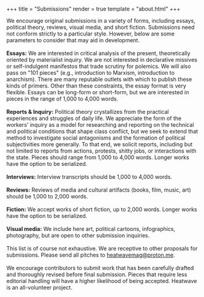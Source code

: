 +++
title = "Submissions"
render = true
template = "about.html"
+++

We encourage original submissions in a variety of forms, including essays, political theory, reviews, visual media, and short fiction. Submissions need not conform strictly to a particular style. However, below are some parameters to consider that may aid in development. \
\
**Essays:** We are interested in critical analysis of the present, theoretically oriented by materialist inquiry. We are not interested in declarative missives or self-indulgent manifestos that trade scrutiny for polemics. We will also pass on "101 pieces" (e.g., introduction to Marxism, introduction to anarchism). There are many reputable outlets with which to publish these kinds of primers. Other than these constraints, the essay format is very flexible. Essays can be long-form or short-form, but we are interested in pieces in the range of 1,000 to 4,000 words.\
\
**Reports & Inquiry:** Political theory crystallizes from the practical experiences and struggles of daily life. We appreciate the form of the workers' inquiry as a model for researching and reporting on the technical and political conditions that shape class conflict, but we seek to extend that method to investigate social antagonisms and the formation of political subjectivities more generally. To that end, we solicit reports, including but not limited to reports from actions, protests, shitty jobs, or interactions with the state. Pieces should range from 1,000 to 4,000 words. Longer works have the option to be serialized. \
\
**Interviews:** Interview transcripts should be 1,000 to 4,000 words. \
\
**Reviews:** Reviews of media and cultural artifacts (books, film, music, art) should be 1,000 to 2,000 words. \
\
**Fiction:** We accept works of short fiction, up to 2,000 words. Longer works have the option to be serialized. \
\
**Visual media:** We include here art, political cartoons, infographics, photography, but are open to other submission inquiries. \
\
This list is of course not exhaustive. We are receptive to other proposals for submissions. Please send all pitches to [heatwavemag@proton.me](heatwavemag@proton.me). \
\
We encourage contributors to submit work that has been carefully drafted and thoroughly revised before final submission. Pieces that require less editorial handling will have a higher likelihood of being accepted. Heatwave is an all-volunteer project.

